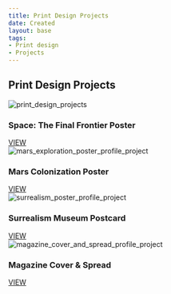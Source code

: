 ```yaml
---
title: Print Design Projects
date: Created
layout: base
tags:
- Print design
- Projects
---
```


<h2 class="section-head">Print Design Projects</h2>
<section class="grid">

  <article class="card">
    <div class="card__img"><img src="/images/print_design_projects.png" alt="print_design_projects"></div>
    <div class="card__content">
      <h1 class="card__header">Space: The Final Frontier Poster</h1>
      <a href="/space_the_final_frontier_poster" button class="card__btn">VIEW</a>
    </div>
  </article>

  <article class="card">
    <div class="card__img"><img src="/images/mars_exploration_poster_profile_project.png"
        alt="mars_exploration_poster_profile_project"></div>
    <div class="card__content">
      <h1 class="card__header">Mars Colonization Poster</h1>
      <a href="/mars_colonization_poster" <button class="card__btn">VIEW</a>
    </div>
  </article>

  <article class="card">
    <div class="card__img"><img src="/images/surrealism_poster_profile_project.png"
        alt="surrealism_poster_profile_project"></div>
    <div class="card__content">
      <h1 class="card__header">Surrealism Museum Postcard</h1>
      <a href="/surrealism_museum_postcard" button class="card__btn">VIEW</a>
    </div>
  </article>

  <article class="card">
    <div class="card__img"><img src="/images/magazine_cover_and_spread_profile_project.png"
        alt="magazine_cover_and_spread_profile_project"></div>
    <div class="card__content">
      <h1 class="card__header">Magazine Cover & Spread</h1>
      <a href="/magazine_cover_and_spread" button class="card__btn">VIEW</a>
    </div>
  </article>

</section>